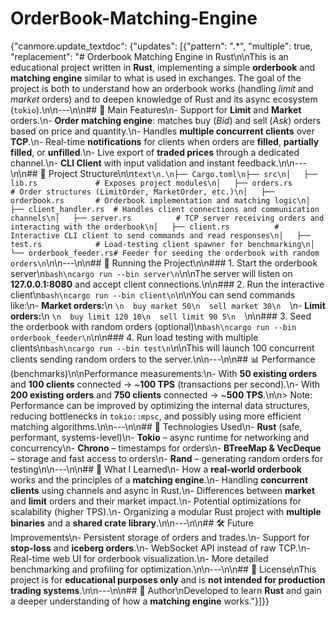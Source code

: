 # OrderBook-Matching-Engine
{"canmore.update\_textdoc": {"updates": \[{"pattern": ".\*", "multiple": true, "replacement": "# Orderbook Matching Engine in Rust\n\nThis is an educational project written in **Rust**, implementing a simple **orderbook** and **matching engine** similar to what is used in exchanges. The goal of the project is both to understand how an orderbook works (handling *limit* and *market* orders) and to deepen knowledge of Rust and its async ecosystem (`tokio`).\n\n---\n\n## 📌 Main Features\n- Support for **Limit** and **Market** orders.\n- **Order matching engine**: matches buy (*Bid*) and sell (*Ask*) orders based on price and quantity.\n- Handles **multiple concurrent clients** over **TCP**.\n- Real-time **notifications** for clients when orders are **filled**, **partially filled**, or **unfilled**.\n- Live export of **traded prices** through a dedicated channel.\n- **CLI Client** with input validation and instant feedback.\n\n---\n\n## 📂 Project Structure\n\n`text\n.\n├── Cargo.toml\n├── src\n│   ├── lib.rs             # Exposes project modules\n│   ├── orders.rs          # Order structures (LimitOrder, MarketOrder, etc.)\n│   ├── orderbook.rs       # Orderbook implementation and matching logic\n│   ├── client_handler.rs  # Handles client connections and communication channels\n│   ├── server.rs          # TCP server receiving orders and interacting with the orderbook\n│   ├── client.rs          # Interactive CLI client to send commands and read responses\n│   ├── test.rs            # Load-testing client spawner for benchmarking\n│   └── orderbook_feeder.rs# Feeder for seeding the orderbook with random orders\n`\n\n---\n\n## 🚀 Running the Project\n\n### 1. Start the orderbook server\n`bash\ncargo run --bin server\n`\n\nThe server will listen on **127.0.0.1:8080** and accept client connections.\n\n### 2. Run the interactive client\n`bash\ncargo run --bin client\n`\n\nYou can send commands like:\n- **Market orders:**\n  `\n  buy market 50\n  sell market 30\n  `\n- **Limit orders:**\n  `\n  buy limit 120 10\n  sell limit 90 5\n  `\n\n### 3. Seed the orderbook with random orders (optional)\n`bash\ncargo run --bin orderbook_feeder\n`\n\n### 4. Run load testing with multiple clients\n`bash\ncargo run --bin test\n`\n\nThis will launch 100 concurrent clients sending random orders to the server.\n\n---\n\n## 📊 Performance (benchmarks)\n\nPerformance measurements:\n- With **50 existing orders** and **100 clients** connected → \~**100 TPS** (transactions per second).\n- With **200 existing orders** and **750 clients** connected → \~**500 TPS**.\n\n> Note: Performance can be improved by optimizing the internal data structures, reducing bottlenecks in `tokio::mpsc`, and possibly using more efficient matching algorithms.\n\n---\n\n## 🔧 Technologies Used\n- **Rust** (safe, performant, systems-level)\n- **Tokio** – async runtime for networking and concurrency\n- **Chrono** – timestamps for orders\n- **BTreeMap & VecDeque** – storage and fast access to orders\n- **Rand** – generating random orders for testing\n\n---\n\n## 📖 What I Learned\n- How a **real-world orderbook** works and the principles of a **matching engine**.\n- Handling **concurrent clients** using channels and async in Rust.\n- Differences between **market** and **limit** orders and their market impact.\n- Potential optimizations for scalability (higher TPS).\n- Organizing a modular Rust project with **multiple binaries** and a **shared crate library**.\n\n---\n\n## 🛠 Future Improvements\n- Persistent storage of orders and trades.\n- Support for **stop-loss** and **iceberg orders**.\n- WebSocket API instead of raw TCP.\n- Real-time web UI for orderbook visualization.\n- More detailed benchmarking and profiling for optimization.\n\n---\n\n## 📜 License\nThis project is for **educational purposes only** and is **not intended for production trading systems**.\n\n---\n\n## 👤 Author\nDeveloped to learn **Rust** and gain a deeper understanding of how a **matching engine** works."}]}}
